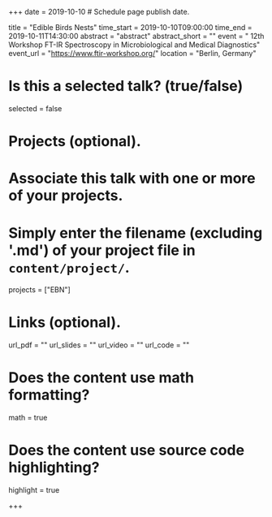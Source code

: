+++
date = 2019-10-10 # Schedule page publish date.

title = "Edible Birds Nests"
time_start = 2019-10-10T09:00:00
time_end = 2019-10-11T14:30:00
abstract = "abstract"
abstract_short = ""
event = " 12th Workshop FT-IR Spectroscopy in Microbiological and Medical Diagnostics"
event_url = "https://www.ftir-workshop.org/"
location = "Berlin, Germany"

# Is this a selected talk? (true/false)
selected = false




# Projects (optional).
#   Associate this talk with one or more of your projects.
#   Simply enter the filename (excluding '.md') of your project file in `content/project/`.
projects = ["EBN"]

# Links (optional).
url_pdf = ""
url_slides = ""
url_video = ""
url_code = ""

# Does the content use math formatting?
math = true

# Does the content use source code highlighting?
highlight = true

+++
